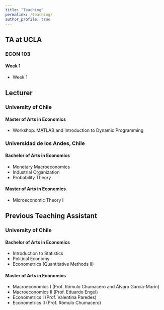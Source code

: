 ```yaml
---
title: "Teaching"
permalink: /teaching/
author_profile: true
---
```

## TA at UCLA
### ECON 103
#### Week 1
* Week 1

## Lecturer
### University of Chile
#### Master of Arts in Economics
* Workshop: MATLAB and Introduction to Dynamic Programming
  
### Universidad de los Andes, Chile
#### Bachelor of Arts in Economics 
* Monetary Macroeconomics
* Industrial Organization
* Probability Theory  

#### Master of Arts in Economics
* Microeconomic Theory I 

## Previous Teaching Assistant

### University of Chile
#### Bachelor of Arts in Economics
* Introduction to Statistics
* Political Economy
* Econometrics (Quantitative Methods II)

#### Master of Arts in Economics
* Macroeconomics I (Prof. Rómulo Chumacero and Álvaro García-Marín)
* Macroeconomics II (Prof. Eduardo Engel)
* Econometrics I (Prof. Valentina Paredes)
* Econometrics II (Prof. Rómulo Chumacero)


